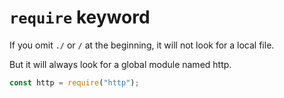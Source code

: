# `require` keyword

If you omit `./` or `/` at the beginning, it will not look for a local file.

But it will always look for a global module named http.

```ts
const http = require("http");
```